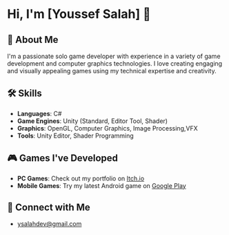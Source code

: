 # Hi, I'm [Youssef Salah] 👋

## 🚀 About Me
I'm a passionate solo game developer with experience in a variety of game development and computer graphics technologies. I love creating engaging and visually appealing games using my technical expertise and creativity.

## 🛠 Skills
- **Languages**: C#
- **Game Engines**: Unity (Standard, Editor Tool, Shader)
- **Graphics**: OpenGL, Computer Graphics, Image Processing,VFX
- **Tools**: Unity Editor, Shader Programming

## 🎮 Games I've Developed
- **PC Games**: Check out my portfolio on [Itch.io](https://awsaf.itch.io/)
- **Mobile Games**: Try my latest Android game on [Google Play](https://play.google.com/store/apps/details?id=com.DefaultCompany.CashMaster)

## 🔗 Connect with Me
- [ysalahdev@gmail.com](mailto:ysalahdev@gmail.com) 
